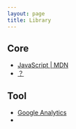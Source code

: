 ```yaml
---
layout: page
title: Library
---
```


## Core

- [JavaScript | MDN](https://developer.mozilla.org/zh-CN/docs/Web/JavaScript)
- [？]()


## Tool

- [Google Analytics](https://www.google.com/analytics/web/)
- 
